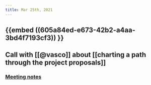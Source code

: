 ```yaml
---
title: Mar 25th, 2021
---
```


## {{embed ((605a84ed-e673-42b2-a4aa-3bd4f7193cf3)) }}
## Call with [[@vasco]] about [[charting a path through the project proposals]]
### [Meeting notes](https://hackmd.io/@gozala/libp2p-pathchart/edit)
###
###
###
##
##
##
##
